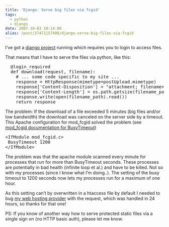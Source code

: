 ```yaml
---
title: 'Django: Serve big files via fcgid'
tags:
  - python
  - django
date: 2007-10-03 10:14:00
alias: /post/37471157406/django-serve-big-files-via-fcgid
---
```


I&rsquo;ve got a [django project](http://extranet.icoc.ch) running which requires you to login to access files.

That means that I have to serve the files via python, like this:
<pre>
  @login_required
  def download(request, filename):
    # ... some code specific to my site ...
    response = HttpResponse(mimetype=postUpload.mimetype)
    response['Content-Disposition'] = "attachment; filename=" + original_filename
    response['Content-Length'] = os.path.getsize(filename_path)
    response.write(open(filename_path).read())
    return response
</pre>
<!-- more -->

The problem: If the download of a file exceeded 5 minutes (big files and/or low
bandwidth) the download was canceled on the server side by a timeout. This Apache
configuration for mod_fcgid solved the problem (see [mod_fcgid documentation for BusyTimeout](http://fastcgi.coremail.cn/doc.htm))

<pre>
&lt;IfModule mod_fcgid.c&gt;
 BusyTimeout 1200
&lt;/IfModule&gt;
</pre>

The problem was that the apache module scanned every minute for processes that run for
more than BusyTimeout seconds. These processes are potentially in bad health (infinite
loop et al.) and have to be killed. Not so with my processes (since I know what I&rsquo;m
doing..). The setting of the busy timeout to 1200 seconds now lets my processes run for
a maximum of one hour.

As this setting can&rsquo;t by overwritten in a htaccess file by default I needed to bug
[my web hosting provider](http://www.citrin.ch/) with the request, which was
handled in 24 hours, so thanks for that one!

PS: If you know of another way how to serve protected static files via a single sign on
(no HTTP basic auth), please let me know.